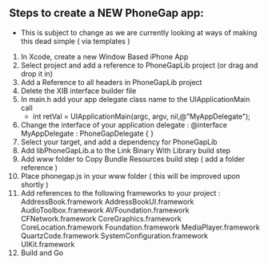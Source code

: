 ## Steps to create a NEW PhoneGap app:
- This is subject to change as we are currently looking at ways of making this dead simple ( via templates )

1. In Xcode, create a new Window Based iPhone App
2. Select project and add a reference to PhoneGapLib project (or drag and drop it in)
3. Add a Reference to all headers in PhoneGapLib project
4. Delete the XIB interface builder file
5. In main.h add your app delegate class name to the UIApplicationMain call
	-  int retVal = UIApplicationMain(argc, argv, nil,@"MyAppDelegate");
6. Change the interface of your application delegate :
	@interface MyAppDelegate : PhoneGapDelegate { }
7. Select your target, and add a dependency for PhoneGapLib
8. Add libPhoneGapLib.a to the Link Binary With Library build step
9. Add www folder to Copy Bundle Resources build step ( add a folder reference )
10. Place phonegap.js in your www folder ( this will be improved upon shortly )
11. Add references to the following frameworks to your project :
	AddressBook.framework
	AddressBookUI.framework
	AudioToolbox.framework
	AVFoundation.framework
	CFNetwork.framework
	CoreGraphics.framework
	CoreLocation.framework
	Foundation.framework
	MediaPlayer.framework
	QuartzCode.framework
	SystemConfiguration.framework
	UIKit.framework
12. Build and Go
